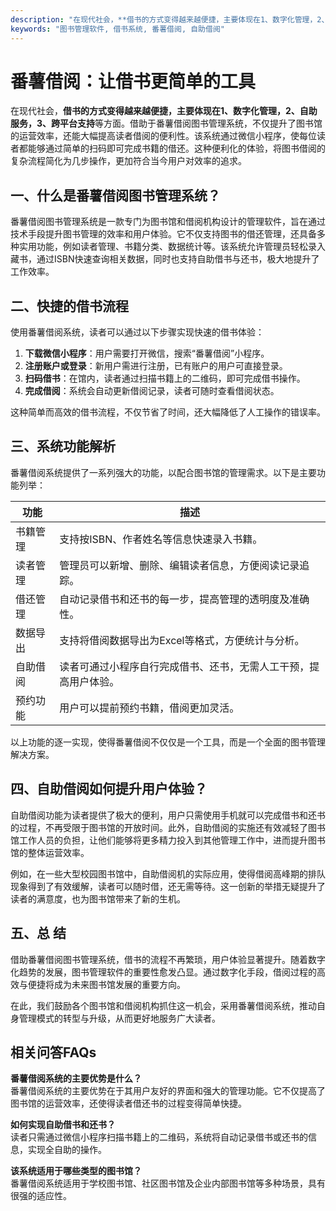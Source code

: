```yaml
---
description: "在现代社会，**借书的方式变得越来越便捷，主要体现在1、数字化管理，2、自助服务，3、跨平台支持**等方面。借助于番薯借阅图书管理系统，不仅提升了图书馆的运营效率，还能大幅提高读者借阅的便利性。该系统通过微信小程序，使每位读者都能够通过简单的扫码即可完成书籍的借还。这种便利化的体验，将图书借阅的复杂流程简化为几步操作，更加符合当今用户对效率的追求。"
keywords: "图书管理软件, 借书系统, 番薯借阅, 自助借阅"
---
```

# 番薯借阅：让借书更简单的工具

在现代社会，**借书的方式变得越来越便捷，主要体现在1、数字化管理，2、自助服务，3、跨平台支持**等方面。借助于番薯借阅图书管理系统，不仅提升了图书馆的运营效率，还能大幅提高读者借阅的便利性。该系统通过微信小程序，使每位读者都能够通过简单的扫码即可完成书籍的借还。这种便利化的体验，将图书借阅的复杂流程简化为几步操作，更加符合当今用户对效率的追求。

## 一、什么是番薯借阅图书管理系统？

番薯借阅图书管理系统是一款专门为图书馆和借阅机构设计的管理软件，旨在通过技术手段提升图书管理的效率和用户体验。它不仅支持图书的借还管理，还具备多种实用功能，例如读者管理、书籍分类、数据统计等。该系统允许管理员轻松录入藏书，通过ISBN快速查询相关数据，同时也支持自助借书与还书，极大地提升了工作效率。

## 二、快捷的借书流程

使用番薯借阅系统，读者可以通过以下步骤实现快速的借书体验：

1. **下载微信小程序**：用户需要打开微信，搜索“番薯借阅”小程序。
2. **注册账户或登录**：新用户需进行注册，已有账户的用户可直接登录。
3. **扫码借书**：在馆内，读者通过扫描书籍上的二维码，即可完成借书操作。
4. **完成借阅**：系统会自动更新借阅记录，读者可随时查看借阅状态。

这种简单而高效的借书流程，不仅节省了时间，还大幅降低了人工操作的错误率。

## 三、系统功能解析

番薯借阅系统提供了一系列强大的功能，以配合图书馆的管理需求。以下是主要功能列举：

| 功能             | 描述                                                         |
|----------------|------------------------------------------------------------|
| 书籍管理         | 支持按ISBN、作者姓名等信息快速录入书籍。                           |
| 读者管理         | 管理员可以新增、删除、编辑读者信息，方便阅读记录追踪。                    |
| 借还管理         | 自动记录借书和还书的每一步，提高管理的透明度及准确性。                     |
| 数据导出         | 支持将借阅数据导出为Excel等格式，方便统计与分析。                          |
| 自助借阅         | 读者可通过小程序自行完成借书、还书，无需人工干预，提高用户体验。               |
| 预约功能         | 用户可以提前预约书籍，借阅更加灵活。                                   |

以上功能的逐一实现，使得番薯借阅不仅仅是一个工具，而是一个全面的图书管理解决方案。

## 四、自助借阅如何提升用户体验？

自助借阅功能为读者提供了极大的便利，用户只需使用手机就可以完成借书和还书的过程，不再受限于图书馆的开放时间。此外，自助借阅的实施还有效减轻了图书馆工作人员的负担，让他们能够将更多精力投入到其他管理工作中，进而提升图书馆的整体运营效率。

例如，在一些大型校园图书馆中，自助借阅机的实际应用，使得借阅高峰期的排队现象得到了有效缓解，读者可以随时借，还无需等待。这一创新的举措无疑提升了读者的满意度，也为图书馆带来了新的生机。

## 五、总 结

借助番薯借阅图书管理系统，借书的流程不再繁琐，用户体验显著提升。随着数字化趋势的发展，图书管理软件的重要性愈发凸显。通过数字化手段，借阅过程的高效与便捷将成为未来图书馆发展的重要方向。

在此，我们鼓励各个图书馆和借阅机构抓住这一机会，采用番薯借阅系统，推动自身管理模式的转型与升级，从而更好地服务广大读者。

## 相关问答FAQs

**番薯借阅系统的主要优势是什么？**  
番薯借阅系统的主要优势在于其用户友好的界面和强大的管理功能。它不仅提高了图书馆的运营效率，还使得读者借还书的过程变得简单快捷。

**如何实现自助借书和还书？**  
读者只需通过微信小程序扫描书籍上的二维码，系统将自动记录借书或还书的信息，实现全自助的操作。

**该系统适用于哪些类型的图书馆？**  
番薯借阅系统适用于学校图书馆、社区图书馆及企业内部图书馆等多种场景，具有很强的适应性。
